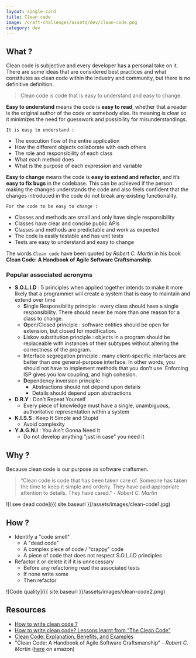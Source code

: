 ```yaml
---
layout: single-card
title: Clean code
image: /craft-challenges/assets/dev/clean-code.png
category: dev
---
```



## What ?
Clean code is subjective and every developer has a personal take on it. There are some ideas that are considered best practices and what constitutes as clean code within the industry and community, but there is no definitive definition.

> Clean code is code that is easy to understand and easy to change.

**Easy to understand** means the code is **easy to read**, whether that a reader is the original author of the code or somebody else. Its meaning is clear so it minimizes the need for guesswork and possibility for misunderstandings.  

`It is easy to understand :`
* The execution flow of the entire application
* How the different objects collaborate with each others
* The role and responsibility of each class
* What each method does
* What is the purpose of each expression and variable

**Easy to change** means the code is **easy to extend and refactor**, and it’s **easy to fix bugs** in the codebase. This can be achieved if the person making the changes understands the code and also feels confident that the changes introduced in the code do not break any existing functionality.  

`For the code to be easy to change :`
* Classes and methods are small and only have single responsibility
* Classes have clear and concise public APIs
* Classes and methods are predictable and work as expected
* The code is easily testable and has unit tests
* Tests are easy to understand and easy to change

The words `Clean code` have been quoted by *Robert C. Martin* in his book **Clean Code: A Handbook of Agile Software Craftsmanship**.

### Popular associated acronyms
* **S.O.L.I.D** : 5 principles when applied together intends to make it more likely that a programmer will create a system that is easy to maintain and extend over time  
    * **S**ingle Responsibility principle : every class should have a single responsibility. There should never be more than one reason for a class to change.
    * **O**pen/Closed principle : software entities should be open for extension, but closed for modification.
    * **L**iskov substitution principle : objects in a program should be replaceable with instances of their subtypes without altering the correctness of the program.
    * **I**nterface segregation principle : many client-specific interfaces are better than one general-purpose interface. In other words, you should not have to implement methods that you don’t use. Enforcing ISP gives you low coupling, and high cohesion.
    * **D**ependency inversion principle :
        * Abstractions should not depend upon details
        * Details should depend upon abstractions.
* **D.R.Y** : Don't Repeat Yourself
    * Every piece of knowledge must have a single, unambiguous, authoritative representation within a system
* **K.I.S.S** : Keep It Simple and Stupid
    * Avoid complexity
* **Y.A.G.N.I** : You Ain't Gonna Need It
    * Do not develop anything "just in case" you need it

## Why ?
Because clean code is our purpose as software craftsmen.

> “Clean code is code that has been taken care of. Someone has taken the time to keep it simple and orderly. They have paid appropriate attention to details. They have cared.” - *Robert C. Martin*

![I see dead code]({{ site.baseurl }}/assets/images/clean-code1.jpg)

## How ?
* Identify a "code smell"
    * A "dead code"
    * A complex piece of code / "crappy" code
    * A piece of code that does not respect S.O.L.I.D principles
* Refactor it or delete it if it is unnecessary
    * Before any refactoring read the associated tests
    * If none write some
    * Then refactor

![Code quality]({{ site.baseurl }}/assets/images/clean-code2.png)

## Resources
* [How to write clean code ?](https://www.butterfly.com.au/blog/website-development/clean-high-quality-code-a-guide-on-how-to-become-a-better-programmer)
* [How to write clean code? Lessons learnt from “The Clean Code”](https://medium.com/mindorks/how-to-write-clean-code-lessons-learnt-from-the-clean-code-robert-c-martin-9ffc7aef870c)
* [Clean Code: Explanation, Benefits, and Examples](https://dzone.com/articles/clean-code-explanation-benefits-amp-examples)
* "Clean Code: A Handbook of Agile Software Craftsmanship" - *Robert C. Martin* ([here](https://www.amazon.fr/Clean-Code-Handbook-Software-Craftsmanship/dp/0132350882/ref=sr_1_1?ie=UTF8&qid=1509989642&sr=8-1&keywords=clean+code) on amazon)
